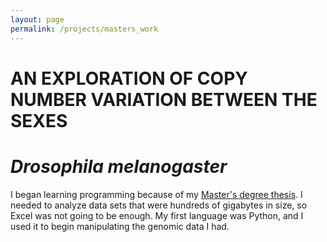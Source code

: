 ```yaml
---
layout: page
permalink: /projects/masters_work
---
```


<h1 class="page-heading">AN EXPLORATION OF COPY NUMBER VARIATION BETWEEN THE SEXES</h1>
<h1 class="page-heading"><em>Drosophila melanogaster</em></h1>

I began learning programming because of my [Master's degree thesis](https://zenodo.org/record/48371). I needed to analyze data sets that were hundreds of gigabytes in size, so Excel was not going to be enough. My first language was Python, and I used it to begin manipulating the genomic data I had.